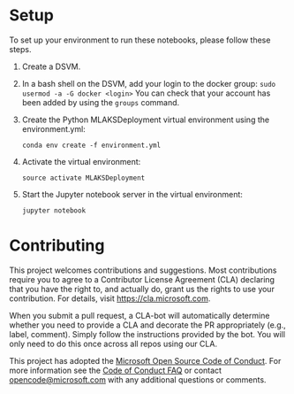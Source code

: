 # Setup

To set up your environment to run these notebooks, please follow these
steps.

1. Create a DSVM.

2. In a bash shell on the DSVM, add your login to the docker group:
   ```sudo usermod -a -G docker <login>```
   You can check that your account has been added by using the
   ```groups``` command.

3. Create the Python MLAKSDeployment virtual environment using the environment.yml:
   ```
   conda env create -f environment.yml
   ```
4. Activate the virtual environment:
   ```
   source activate MLAKSDeployment
   ```
5. Start the Jupyter notebook server in the virtual environment:
   ```
   jupyter notebook
   ```

# Contributing

This project welcomes contributions and suggestions.  Most contributions require you to agree to a
Contributor License Agreement (CLA) declaring that you have the right to, and actually do, grant us
the rights to use your contribution. For details, visit https://cla.microsoft.com.

When you submit a pull request, a CLA-bot will automatically determine whether you need to provide
a CLA and decorate the PR appropriately (e.g., label, comment). Simply follow the instructions
provided by the bot. You will only need to do this once across all repos using our CLA.

This project has adopted the [Microsoft Open Source Code of Conduct](https://opensource.microsoft.com/codeofconduct/).
For more information see the [Code of Conduct FAQ](https://opensource.microsoft.com/codeofconduct/faq/) or
contact [opencode@microsoft.com](mailto:opencode@microsoft.com) with any additional questions or comments.
